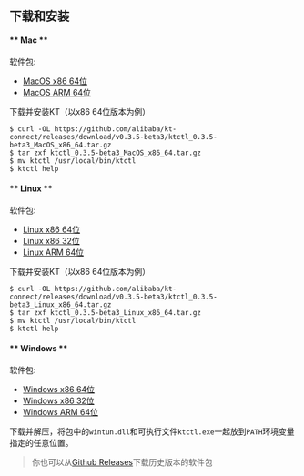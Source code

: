 下载和安装
---

<!-- tabs:start -->

#### ** Mac **

软件包:

* [MacOS x86 64位](https://github.com/alibaba/kt-connect/releases/download/v0.3.5-beta3/ktctl_0.3.5-beta3_MacOS_x86_64.tar.gz)
* [MacOS ARM 64位](https://github.com/alibaba/kt-connect/releases/download/v0.3.5-beta3/ktctl_0.3.5-beta3_MacOS_arm_64.tar.gz)

下载并安装KT（以x86 64位版本为例）

```
$ curl -OL https://github.com/alibaba/kt-connect/releases/download/v0.3.5-beta3/ktctl_0.3.5-beta3_MacOS_x86_64.tar.gz
$ tar zxf ktctl_0.3.5-beta3_MacOS_x86_64.tar.gz
$ mv ktctl /usr/local/bin/ktctl
$ ktctl help
```

#### ** Linux **

软件包:

* [Linux x86 64位](https://github.com/alibaba/kt-connect/releases/download/v0.3.5-beta3/ktctl_0.3.5-beta3_Linux_x86_64.tar.gz)
* [Linux x86 32位](https://github.com/alibaba/kt-connect/releases/download/v0.3.5-beta3/ktctl_0.3.5-beta3_linux_i386.tar.gz)
* [Linux ARM 64位](https://github.com/alibaba/kt-connect/releases/download/v0.3.5-beta3/ktctl_0.3.5-beta3_Linux_arm_64.tar.gz)

下载并安装KT（以x86 64位版本为例）

```
$ curl -OL https://github.com/alibaba/kt-connect/releases/download/v0.3.5-beta3/ktctl_0.3.5-beta3_Linux_x86_64.tar.gz
$ tar zxf ktctl_0.3.5-beta3_Linux_x86_64.tar.gz
$ mv ktctl /usr/local/bin/ktctl
$ ktctl help
```

#### ** Windows **

软件包:

* [Windows x86 64位](https://github.com/alibaba/kt-connect/releases/download/v0.3.5-beta3/ktctl_0.3.5-beta3_Windows_x86_64.zip)
* [Windows x86 32位](https://github.com/alibaba/kt-connect/releases/download/v0.3.5-beta3/ktctl_0.3.5-beta3_Windows_i386.zip)
* [Windows ARM 64位](https://github.com/alibaba/kt-connect/releases/download/v0.3.5-beta3/ktctl_0.3.5-beta3_Windows_arm_64.zip)

下载并解压，将包中的`wintun.dll`和可执行文件`ktctl.exe`一起放到`PATH`环境变量指定的任意位置。

<!-- tabs:end -->

> 你也可以从[Github Releases](https://github.com/alibaba/kt-connect/releases)下载历史版本的软件包
